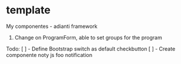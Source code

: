 # template
My componentes - adianti framework

1) Change on ProgramForm, able to set groups for the program


Todo:
[ ] - Define Bootstrap switch as default checkbutton
[ ] - Create componente noty js foo notification